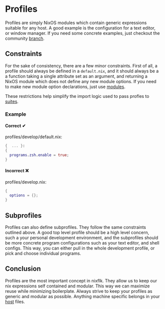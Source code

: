 # Profiles
Profiles are simply NixOS modules which contain generic expressions suitable
for any host. A good example is the configuration for a text editor, or
window manager. If you need some concrete examples, just checkout the
community [branch](https://github.com/nrdxp/nixflk/tree/community/profiles).

## Constraints
For the sake of consistency, there are a few minor constraints. First of all, a
profile should always be defined in a `default.nix`, and it should always be a
a function taking a single attribute set as an argument, and returning a NixOS
module which does not define any new module options. If you need to make new
module option declarations, just use [modules](../modules).

These restrictions help simplify the import logic used to pass profles to
[suites](../suites).

### Example
#### Correct ✔
profiles/develop/default.nix:
```nix
{  ... }:
{
  programs.zsh.enable = true;
}
```

#### Incorrect ❌
profiles/develop.nix:
```nix
{
  options = {};
}
```

## Subprofiles
Profiles can also define subprofiles. They follow the same constraints outlined
above. A good top level profile should be a high level concern, such a your
personal development environment, and the subprofiles should be more concrete
program configurations such as your text editor, and shell configs. This way,
you can either pull in the whole development profile, or pick and choose
individual programs.

## Conclusion
Profiles are the most important concept in nixflk. They allow us to keep our
nix expressions self contained and modular. This way we can maximize reuse
while minimizing boilerplate. Always strive to keep your profiles as generic
and modular as possible. Anything machine specific belongs in your
[host](../hosts) files.
